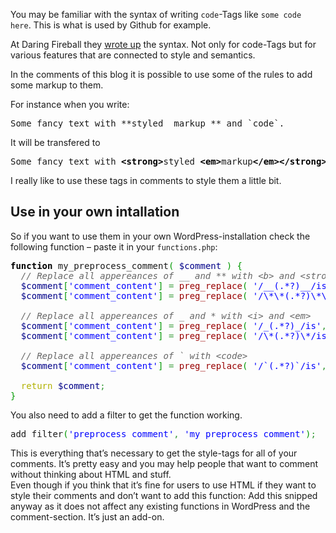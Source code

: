 
You may be familiar with the syntax of writing <code>code</code>-Tags like `some code here`. This is what is used by Github for example.

At Daring Fireball they <a title="Markdown: Syntax" href="http://daringfireball.net/projects/markdown/syntax" target="_blank">wrote up</a> the syntax. Not only for code-Tags but for various features that are connected to style and semantics.

In the comments of this blog it is possible to use some of the rules to add some markup to them.

For instance when you write:

<div class="wp_syntax"><div class="code"><pre class="xml" style="font-family:monospace;">Some fancy text with **styled _markup_** and `code`.</pre></div></div>


It will be transfered to

<div class="wp_syntax"><div class="code"><pre class="xml" style="font-family:monospace;">Some fancy text with <span style="color: #009900;"><span style="color: #000000; font-weight: bold;">&lt;strong<span style="color: #000000; font-weight: bold;">&gt;</span></span></span>styled <span style="color: #009900;"><span style="color: #000000; font-weight: bold;">&lt;em<span style="color: #000000; font-weight: bold;">&gt;</span></span></span>markup<span style="color: #009900;"><span style="color: #000000; font-weight: bold;">&lt;/em<span style="color: #000000; font-weight: bold;">&gt;</span></span><span style="color: #000000; font-weight: bold;">&lt;/strong<span style="color: #000000; font-weight: bold;">&gt;</span></span></span> and <span style="color: #009900;"><span style="color: #000000; font-weight: bold;">&lt;code<span style="color: #000000; font-weight: bold;">&gt;</span></span></span>code<span style="color: #009900;"><span style="color: #000000; font-weight: bold;">&lt;/code<span style="color: #000000; font-weight: bold;">&gt;</span></span></span>.</pre></div></div>


I really like to use these tags in comments to style them a little bit.

## Use in your own intallation

So if you want to use them in your own WordPress-installation check the following function – paste it in your <code>functions.php</code>:

<div class="wp_syntax"><div class="code"><pre class="php" style="font-family:monospace;"><span style="color: #000000; font-weight: bold;">function</span> my_preprocess_comment<span style="color: #009900;">(</span> <span style="color: #000088;">$comment</span> <span style="color: #009900;">)</span> <span style="color: #009900;">{</span>
  <span style="color: #666666; font-style: italic;">// Replace all appereances of __ and ** with &lt;b&gt; and &lt;strong&gt;</span>
  <span style="color: #000088;">$comment</span><span style="color: #009900;">[</span><span style="color: #0000ff;">'comment_content'</span><span style="color: #009900;">]</span> <span style="color: #339933;">=</span> <span style="color: #990000;">preg_replace</span><span style="color: #009900;">(</span> <span style="color: #0000ff;">'/__(.*?)__/is'</span><span style="color: #339933;">,</span> <span style="color: #0000ff;">'&lt;b&gt;$1&lt;/b&gt;'</span><span style="color: #339933;">,</span> <span style="color: #000088;">$comment</span><span style="color: #009900;">[</span><span style="color: #0000ff;">'comment_content'</span><span style="color: #009900;">]</span> <span style="color: #009900;">)</span><span style="color: #339933;">;</span>
  <span style="color: #000088;">$comment</span><span style="color: #009900;">[</span><span style="color: #0000ff;">'comment_content'</span><span style="color: #009900;">]</span> <span style="color: #339933;">=</span> <span style="color: #990000;">preg_replace</span><span style="color: #009900;">(</span> <span style="color: #0000ff;">'/\*\*(.*?)\*\*/is'</span><span style="color: #339933;">,</span> <span style="color: #0000ff;">'&lt;strong&gt;$1&lt;/strong&gt;'</span><span style="color: #339933;">,</span> <span style="color: #000088;">$comment</span><span style="color: #009900;">[</span><span style="color: #0000ff;">'comment_content'</span><span style="color: #009900;">]</span> <span style="color: #009900;">)</span><span style="color: #339933;">;</span>
&nbsp;
  <span style="color: #666666; font-style: italic;">// Replace all appereances of _ and * with &lt;i&gt; and &lt;em&gt;</span>
  <span style="color: #000088;">$comment</span><span style="color: #009900;">[</span><span style="color: #0000ff;">'comment_content'</span><span style="color: #009900;">]</span> <span style="color: #339933;">=</span> <span style="color: #990000;">preg_replace</span><span style="color: #009900;">(</span> <span style="color: #0000ff;">'/_(.*?)_/is'</span><span style="color: #339933;">,</span> <span style="color: #0000ff;">'&lt;i&gt;$1&lt;/em&gt;'</span><span style="color: #339933;">,</span> <span style="color: #000088;">$comment</span><span style="color: #009900;">[</span><span style="color: #0000ff;">'comment_content'</span><span style="color: #009900;">]</span> <span style="color: #009900;">)</span><span style="color: #339933;">;</span>
  <span style="color: #000088;">$comment</span><span style="color: #009900;">[</span><span style="color: #0000ff;">'comment_content'</span><span style="color: #009900;">]</span> <span style="color: #339933;">=</span> <span style="color: #990000;">preg_replace</span><span style="color: #009900;">(</span> <span style="color: #0000ff;">'/\*(.*?)\*/is'</span><span style="color: #339933;">,</span> <span style="color: #0000ff;">'&lt;em&gt;$1&lt;/em&gt;'</span><span style="color: #339933;">,</span> <span style="color: #000088;">$comment</span><span style="color: #009900;">[</span><span style="color: #0000ff;">'comment_content'</span><span style="color: #009900;">]</span> <span style="color: #009900;">)</span><span style="color: #339933;">;</span>
&nbsp;
  <span style="color: #666666; font-style: italic;">// Replace all appereances of ` with &lt;code&gt;</span>
  <span style="color: #000088;">$comment</span><span style="color: #009900;">[</span><span style="color: #0000ff;">'comment_content'</span><span style="color: #009900;">]</span> <span style="color: #339933;">=</span> <span style="color: #990000;">preg_replace</span><span style="color: #009900;">(</span> <span style="color: #0000ff;">'/`(.*?)`/is'</span><span style="color: #339933;">,</span> <span style="color: #0000ff;">'&lt;code&gt;$1&lt;/code&gt;'</span><span style="color: #339933;">,</span> <span style="color: #000088;">$comment</span><span style="color: #009900;">[</span><span style="color: #0000ff;">'comment_content'</span><span style="color: #009900;">]</span> <span style="color: #009900;">)</span><span style="color: #339933;">;&lt;/</span>code<span style="color: #339933;">&gt;</span>
&nbsp;
  <span style="color: #b1b100;">return</span> <span style="color: #000088;">$comment</span><span style="color: #339933;">;</span>
<span style="color: #009900;">}</span></pre></div></div>


You also need to add a filter to get the function working.

<div class="wp_syntax"><div class="code"><pre class="php" style="font-family:monospace;">add_filter<span style="color: #009900;">(</span><span style="color: #0000ff;">'preprocess_comment'</span><span style="color: #339933;">,</span> <span style="color: #0000ff;">'my_preprocess_comment'</span><span style="color: #009900;">)</span><span style="color: #339933;">;</span></pre></div></div>


This is everything that’s necessary to get the style-tags for all of your comments. It’s pretty easy and you may help people that want to comment without thinking about HTML and stuff.<br>
Even though if you think that it’s fine for users to use HTML if they want to style their comments and don’t want to add this function: Add this snipped anyway as it does not affect any existing functions in WordPress and the comment-section. It’s just an add-on.
